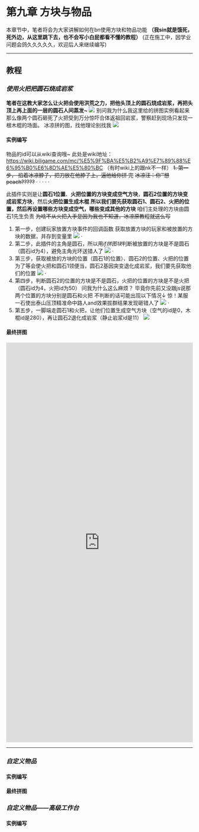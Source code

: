 # **第九章 方块与物品**
本章节中，笔者将会为大家讲解如何在bn使用方块和物品功能
**（我sin就是饿死，死外边，从这里跳下去，也不会写小白屁都看不懂的教程）**
(正在施工中，因学业问题会鸽久久久久久，欢迎后人来继续编写)
*****
## **教程**
### *使用火把把圆石烧成岩浆*
**笔者在这教大家怎么让火把会使用洪荒之力，把他头顶上的圆石烧成岩浆，再把头顶上再上面的一层的圆石人间蒸发~**
![](../images/QQ图片20200829202534_conew2.jpg)
别问我为什么我这里给的拼图实例看起来那么像两个圆石砸死了火把受到万分惊吓合体返祖回岩浆，警察赶到现场只发现一根木棍的场面。
冰凉拼的图，找他理论别找我
![](../images/QQ图片20200829193154_conew3.png)
#### 实例编写
物品的id可以从wiki查询哦~
此处是wiki地址：https://wiki.biligame.com/mc/%E5%9F%BA%E5%B2%A9%E7%89%88%E6%95%B0%E6%8D%AE%E5%80%BC
（有时wiki上的跟nk不一样）
~~1. 第一步，
掐着冰凉脖子，把刀放在他脖子上，逼他给你拼
完~~
~~冰凉注：你™想peach?????~~
·
·
·
·
·

此插件实则是让**圆石1位置**、**火把位置的方块变成空气方块**，**圆石2位置的方块变成岩浆方块**，然后**火把位置生成木棍**
**所以我们要先获取圆石1、圆石2、火把的位置，然后再设置哪些方块变成空气，哪些变成其他的方块**
咱们主处理的方块由圆石1先生负责
~~为啥不从火把入手是因为我也不知道，冰凉原教程就这么写~~
1. 第一步，创建玩家放置方块事件的回调函数
获取放置方块的玩家和被放置的方块的数据，并存到变量里
![](../images/QQ图片20200829203449.png)
·
2. 第二步，此插件的主角是圆石，所以用*if拼图块*判断被放置的方块是不是圆石（圆石id为4），避免主角光环送错人了
![](../images/QQ图片20200829203524.png)
·
3. 第三步，获取被放的方块的位置（圆石1的位置）、圆石2的位置、火把的位置
为了等会使火把和圆石1领便当，圆石2基因突变退化成岩浆，我们要先获取他们的位置
![](../images/QQ图片20200829203851.png)
·
4. 第四步，判断圆石2的位置的方块是不是圆石，火把的位置的方块是不是火把（圆石id为4，火把id为50）
问我为什么这么麻烦？
毕竟你先前又没跟js说那两个位置的方块分别是圆石和火把
不判断的话可能出现以下情况↓
惊！某服一石使出泰山压顶精准命中路人and效果拔群结果发现砸错人了
![](../images/QQ图片20200829204511.png)
·
5. 第五步，一脚端走圆石1和火把，让他们位置生成空气方块（空气的id是0，木棍id是280），再让圆石2退化成岩浆（静止岩浆id是11）
![](../images/QQ图片20200829211335.png)
#### 最终拼图
<iframe src="https://tools.blocklynukkit.com/showblock.html?code=show" frameborder=0 width="100%" height="1080px"></iframe>

*****

### *自定义物品*
#### 实例编写
#### 最终拼图
### *自定义物品——高级工作台*
#### 实例编写
